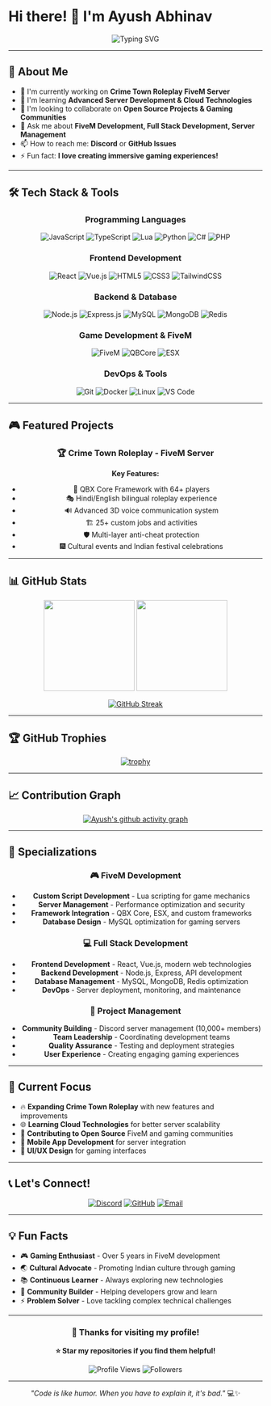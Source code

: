 # Hi there! 👋 I'm Ayush Abhinav

<div align="center">
  
  ![Typing SVG](https://readme-typing-svg.herokuapp.com?font=Fira+Code&size=24&duration=3000&pause=1000&color=00D4FF&center=true&vCenter=true&multiline=true&width=600&height=100&lines=Full+Stack+Developer+%F0%9F%9A%80;FiveM+Server+Developer+%F0%9F%8E%AE;Open+Source+Enthusiast+%F0%9F%92%BB;Always+Learning+Something+New+%F0%9F%93%9A)

</div>

---

## 🚀 About Me

- 🔭 I'm currently working on **Crime Town Roleplay FiveM Server**
- 🌱 I'm learning **Advanced Server Development & Cloud Technologies**
- 👯 I'm looking to collaborate on **Open Source Projects & Gaming Communities**
- 💬 Ask me about **FiveM Development, Full Stack Development, Server Management**
- 📫 How to reach me: **Discord** or **GitHub Issues**
- ⚡ Fun fact: **I love creating immersive gaming experiences!**

---

## 🛠️ Tech Stack & Tools

<div align="center">

### Programming Languages
![JavaScript](https://img.shields.io/badge/JavaScript-F7DF1E?style=for-the-badge&logo=javascript&logoColor=black)
![TypeScript](https://img.shields.io/badge/TypeScript-007ACC?style=for-the-badge&logo=typescript&logoColor=white)
![Lua](https://img.shields.io/badge/Lua-2C2D72?style=for-the-badge&logo=lua&logoColor=white)
![Python](https://img.shields.io/badge/Python-3776AB?style=for-the-badge&logo=python&logoColor=white)
![C#](https://img.shields.io/badge/C%23-239120?style=for-the-badge&logo=c-sharp&logoColor=white)
![PHP](https://img.shields.io/badge/PHP-777BB4?style=for-the-badge&logo=php&logoColor=white)

### Frontend Development
![React](https://img.shields.io/badge/React-20232A?style=for-the-badge&logo=react&logoColor=61DAFB)
![Vue.js](https://img.shields.io/badge/Vue.js-35495E?style=for-the-badge&logo=vue.js&logoColor=4FC08D)
![HTML5](https://img.shields.io/badge/HTML5-E34F26?style=for-the-badge&logo=html5&logoColor=white)
![CSS3](https://img.shields.io/badge/CSS3-1572B6?style=for-the-badge&logo=css3&logoColor=white)
![TailwindCSS](https://img.shields.io/badge/Tailwind_CSS-38B2AC?style=for-the-badge&logo=tailwind-css&logoColor=white)

### Backend & Database
![Node.js](https://img.shields.io/badge/Node.js-43853D?style=for-the-badge&logo=node.js&logoColor=white)
![Express.js](https://img.shields.io/badge/Express.js-404D59?style=for-the-badge)
![MySQL](https://img.shields.io/badge/MySQL-00000F?style=for-the-badge&logo=mysql&logoColor=white)
![MongoDB](https://img.shields.io/badge/MongoDB-4EA94B?style=for-the-badge&logo=mongodb&logoColor=white)
![Redis](https://img.shields.io/badge/Redis-DC382D?style=for-the-badge&logo=redis&logoColor=white)

### Game Development & FiveM
![FiveM](https://img.shields.io/badge/FiveM-F40000?style=for-the-badge&logo=fivem&logoColor=white)
![QBCore](https://img.shields.io/badge/QBCore-FF6B35?style=for-the-badge&logo=gamepad&logoColor=white)
![ESX](https://img.shields.io/badge/ESX-4CAF50?style=for-the-badge&logo=gamepad&logoColor=white)

### DevOps & Tools
![Git](https://img.shields.io/badge/Git-F05032?style=for-the-badge&logo=git&logoColor=white)
![Docker](https://img.shields.io/badge/Docker-2496ED?style=for-the-badge&logo=docker&logoColor=white)
![Linux](https://img.shields.io/badge/Linux-FCC624?style=for-the-badge&logo=linux&logoColor=black)
![VS Code](https://img.shields.io/badge/VS_Code-007ACC?style=for-the-badge&logo=visual-studio-code&logoColor=white)

</div>

---

## 🎮 Featured Projects

<div align="center">

### 🏆 Crime Town Roleplay - FiveM Server

**Key Features:**
- 🌟 QBX Core Framework with 64+ players
- 🎭 Hindi/English bilingual roleplay experience
- 🔊 Advanced 3D voice communication system
- 🏗️ 25+ custom jobs and activities
- 🛡️ Multi-layer anti-cheat protection
- 🎆 Cultural events and Indian festival celebrations

</div>

---

## 📊 GitHub Stats

<div align="center">
  
  <img height="180em" src="https://github-readme-stats.vercel.app/api?username=ayushabhinav-dev&show_icons=true&theme=tokyonight&include_all_commits=true&count_private=true&hide_border=true"/>
  <img height="180em" src="https://github-readme-stats.vercel.app/api/top-langs/?username=ayushabhinav-dev&layout=compact&langs_count=8&theme=tokyonight&hide_border=true"/>

</div>

<div align="center">
  
  [![GitHub Streak](https://streak-stats.demolab.com/?user=ayushabhinav-dev&theme=tokyonight&hide_border=true)](https://git.io/streak-stats)

</div>

---

## 🏆 GitHub Trophies

<div align="center">
  
[![trophy](https://github-profile-trophy.vercel.app/?username=ayushabhinav-dev&theme=tokyonight&no-frame=true&no-bg=true&margin-w=4&column=7)](https://github.com/ryo-ma/github-profile-trophy)

</div>

---

## 📈 Contribution Graph

<div align="center">

[![Ayush's github activity graph](https://github-readme-activity-graph.vercel.app/graph?username=ayushabhinav-dev&theme=tokyo-night&hide_border=true)](https://github.com/ashutosh00710/github-readme-activity-graph)

</div>

---

## 🌟 Specializations

<div align="center">

### 🎮 FiveM Development
- **Custom Script Development** - Lua scripting for game mechanics
- **Server Management** - Performance optimization and security
- **Framework Integration** - QBX Core, ESX, and custom frameworks
- **Database Design** - MySQL optimization for gaming servers

### 💻 Full Stack Development
- **Frontend Development** - React, Vue.js, modern web technologies
- **Backend Development** - Node.js, Express, API development
- **Database Management** - MySQL, MongoDB, Redis optimization
- **DevOps** - Server deployment, monitoring, and maintenance

### 🚀 Project Management
- **Community Building** - Discord server management (10,000+ members)
- **Team Leadership** - Coordinating development teams
- **Quality Assurance** - Testing and deployment strategies
- **User Experience** - Creating engaging gaming experiences

</div>

---

## 🎯 Current Focus

- 🔥 **Expanding Crime Town Roleplay** with new features and improvements
- 🌐 **Learning Cloud Technologies** for better server scalability
- 🤝 **Contributing to Open Source** FiveM and gaming communities
- 📱 **Mobile App Development** for server integration
- 🎨 **UI/UX Design** for gaming interfaces

---

## 📞 Let's Connect!

<div align="center">

[![Discord](https://img.shields.io/badge/Discord-7289DA?style=for-the-badge&logo=discord&logoColor=white)](https://discord.gg/yGaP4CRsny)
[![GitHub](https://img.shields.io/badge/GitHub-100000?style=for-the-badge&logo=github&logoColor=white)](https://github.com/ayushabhinav-dev)
[![Email](https://img.shields.io/badge/Email-D14836?style=for-the-badge&logo=gmail&logoColor=white)](mailto:ayushabhinav1994@gmail.com)

</div>

---

## 💡 Fun Facts

- 🎮 **Gaming Enthusiast** - Over 5 years in FiveM development
- 🌏 **Cultural Advocate** - Promoting Indian culture through gaming
- 📚 **Continuous Learner** - Always exploring new technologies
- 🤝 **Community Builder** - Helping developers grow and learn
- ⚡ **Problem Solver** - Love tackling complex technical challenges

---

<div align="center">

### 🎊 Thanks for visiting my profile! 

**⭐ Star my repositories if you find them helpful!**

![Profile Views](https://komarev.com/ghpvc/?username=ayushabhinav-dev&color=blueviolet&style=for-the-badge)
![Followers](https://img.shields.io/github/followers/ayushabhinav-dev?style=for-the-badge&color=blue)

---

*"Code is like humor. When you have to explain it, it's bad."* 💻✨

</div>
